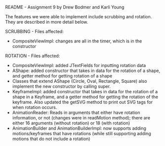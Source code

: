 README - Assignment 9 by Drew Bodmer and Karli Young

The features we were able to implement include scrubbing and rotation. They are described in more detail below. 

SCRUBBING -
Files affected:
- CompositeViewImpl: changes are all in the timer, which is in the constructor

ROTATION -
Files affected: 
- CompositeViewImpl: added JTextFields for inputting rotation data
- AShape: added constructor that takes in data for the rotation of a shape, and getter method for getting rotation of a shape
- Classes that extend AShape (Circle, Oval, Rectangle, Square) also implement the new constructor by calling super. 
- KeyframeImpl: added constructor that takes in data for the rotation of a shape in a Keyframe, and a getter method for getting the rotation of the keyframe. Also updated the getSVG method to print out SVG tags for when rotation occurs. 
- AnimationReader: Reads in arguments that either have rotation information, or not (changes were in readMotion method); there are either 16 arguments (without rotation) or 18 (with rotation)
- AnimationBuilder and AnimationBuilderImpl: now supports adding motions/keyframes that have rotations (while still supporting adding motions that do not include a rotation) 
